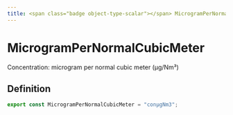 ```yaml
---
title: <span class="badge object-type-scalar"></span> MicrogramPerNormalCubicMeter
---
```

# <span class="badge object-type-scalar"></span> MicrogramPerNormalCubicMeter

Concentration: microgram per normal cubic meter (μg/Nm³)

## Definition

```typescript
export const MicrogramPerNormalCubicMeter = "conμgNm3";

```
